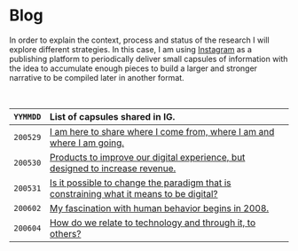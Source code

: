 # Blog

In order to explain the context, process and status of the research I will explore different strategies. In this case, I am using [Instagram](https://www.instagram.com/danielarmengolaltayo/) as a publishing platform to periodically deliver small capsules of information with the idea to accumulate enough pieces to build a larger and stronger narrative to be compiled later in another format.

<br>

| `YYMMDD` | List of capsules shared in IG. |
| -------- | :--- |
| `200529` | [I am here to share where I come from, where I am and where I am going.](capsules/200529) |
| `200530` | [Products to improve our digital experience, but designed to increase revenue.](capsules/200530) |
| `200531` | [Is it possible to change the paradigm that is constraining what it means to be digital?](capsules/200531) |
| `200602` | [My fascination with human behavior begins in 2008.](capsules/200602) |
| `200604` | [How do we relate to technology and through it, to others?](capsules/200604) |